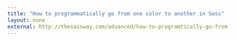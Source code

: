 ```yaml
---
title: "How to programmatically go from one color to another in Sass"
layout: none
external: http://thesassway.com/advanced/how-to-programtically-go-from-one-color-to-another-in-sass
---
```

